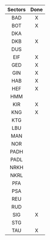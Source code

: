 | **Sectors** | **Done** |
|:-----------:|:--------:|
| BAD         |     X    |
| BOT         |     X    |
| DKA         |          |
| DKB         |     X    |
| DUS         |          |
| EIF         |     X    |
| GED         |     X    |
| GIN         |     X    |
| HAB         |     X    |
| HEF         |     X    |
| HMM         |          |
| KIR         |     X    |
| KNG         |     X    |
| KTG         |          |
| LBU         |          |
| MAN         |          |
| NOR         |          |
| PADH        |          |
| PADL        |          |
| NRKH        |          |
| NKRL        |          |
| PFA         |          |
| PSA         |          |
| REU         |          |
| RUD         |          |
| SIG         |     X    |
| STG         |          |
| TAU         |     X    |
